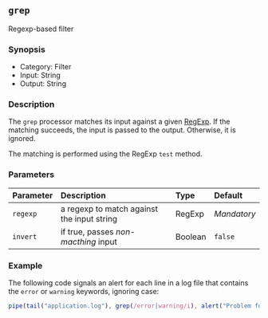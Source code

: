 ## `grep`

Regexp-based filter

### Synopsis

* Category: Filter
* Input: String
* Output: String

### Description

The `grep` processor matches its input against a given 
[RegExp](https://developer.mozilla.org/en-US/docs/Web/JavaScript/Reference/Global_Objects/RegExp). If the matching 
succeeds, the input is passed to the output. Otherwise, it is ignored.

The matching is performed using the RegExp `test` method.

### Parameters

| Parameter | Description | Type | Default |
| :--- | :--- | :--- | :--- |
| `regexp` | a regexp to match against the input string | RegExp | *Mandatory* | 
| `invert` | if true, passes *non-macthing* input | Boolean | `false` |

### Example

The following code signals an alert for each line in a log file that contains the `error` or `warning` keywords, 
ignoring case:

```js
pipe(tail("application.log"), grep(/error|warning/i), alert("Problem found!")).run()
```
